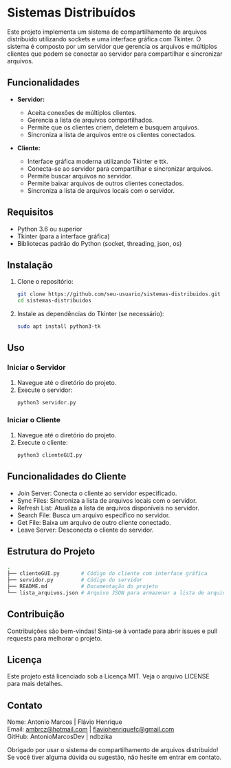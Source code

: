 # Sistemas Distribuídos

Este projeto implementa um sistema de compartilhamento de arquivos distribuído utilizando sockets e uma interface gráfica com Tkinter. O sistema é composto por um servidor que gerencia os arquivos e múltiplos clientes que podem se conectar ao servidor para compartilhar e sincronizar arquivos.

## Funcionalidades

- **Servidor:**
  - Aceita conexões de múltiplos clientes.
  - Gerencia a lista de arquivos compartilhados.
  - Permite que os clientes criem, deletem e busquem arquivos.
  - Sincroniza a lista de arquivos entre os clientes conectados.

- **Cliente:**
  - Interface gráfica moderna utilizando Tkinter e ttk.
  - Conecta-se ao servidor para compartilhar e sincronizar arquivos.
  - Permite buscar arquivos no servidor.
  - Permite baixar arquivos de outros clientes conectados.
  - Sincroniza a lista de arquivos locais com o servidor.

## Requisitos

- Python 3.6 ou superior
- Tkinter (para a interface gráfica)
- Bibliotecas padrão do Python (socket, threading, json, os)

## Instalação

1. Clone o repositório:
   ```bash
   git clone https://github.com/seu-usuario/sistemas-distribuidos.git
   cd sistemas-distribuidos
2. Instale as dependências do Tkinter (se necessário):
    ```bash
   sudo apt install python3-tk

## Uso

### Iniciar o Servidor

1. Navegue até o diretório do projeto.
2. Execute o servidor:
    ```bash
    python3 servidor.py

### Iniciar o Cliente

1. Navegue até o diretório do projeto.
2. Execute o cliente:
    ```bash
    python3 clienteGUI.py

## Funcionalidades do Cliente

* Join Server: Conecta o cliente ao servidor especificado.
* Sync Files: Sincroniza a lista de arquivos locais com o servidor.
* Refresh List: Atualiza a lista de arquivos disponíveis no servidor.
* Search File: Busca um arquivo específico no servidor.
* Get File: Baixa um arquivo de outro cliente conectado.
* Leave Server: Desconecta o cliente do servidor.

## Estrutura do Projeto

```bash
.
├── clienteGUI.py       # Código do cliente com interface gráfica
├── servidor.py         # Código do servidor
├── README.md           # Documentação do projeto
└── lista_arquivos.json # Arquivo JSON para armazenar a lista de arquivos (gerado pelo servidor)
```

## Contribuição

Contribuições são bem-vindas! Sinta-se à vontade para abrir issues e pull requests para melhorar o projeto.

## Licença

Este projeto está licenciado sob a Licença MIT. Veja o arquivo LICENSE para mais detalhes.

## Contato

Nome: Antonio Marcos | Flávio Henrique  
Email: ambrcz@hotmail.com | flaviohenriquefc@gmail.com   
GitHub: AntonioMarcosDev | ndbzika  

Obrigado por usar o sistema de compartilhamento de arquivos distribuído! Se você tiver alguma dúvida ou sugestão, não hesite em entrar em contato.


